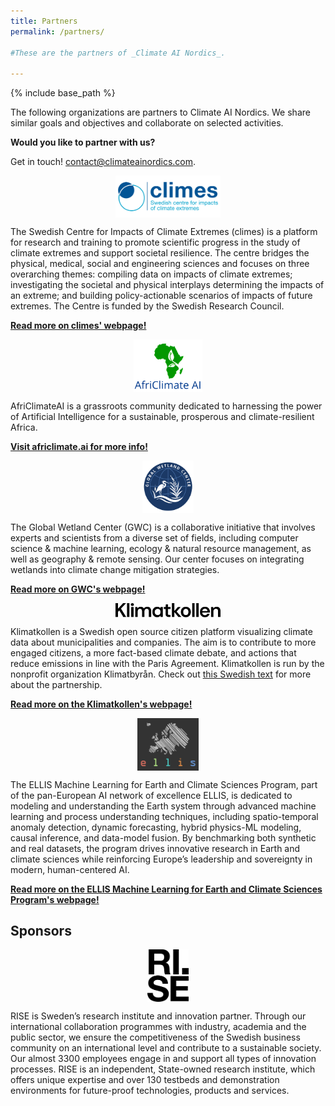 ```yaml
---
title: Partners
permalink: /partners/

#These are the partners of _Climate AI Nordics_.

---
```

{% include base_path %}

<style>
.logo {
  max-width: 12em;
  max-height: 6em;
  margin: 1em;
  margin-left: auto;
  margin-right: auto;
  display: block;
}
</style>

The following organizations are partners to Climate AI Nordics. We share similar goals and objectives and collaborate on selected activities.

**Would you like to partner with us?**

Get in touch! [contact@climateainordics.com](mailto:contact@climateainordics.com).

<img class="logo" src="/images/partners/climes.png" />

The Swedish Centre for Impacts of Climate Extremes (climes) is a platform for research and training to promote scientific progress in the study of climate extremes and support societal resilience. The centre bridges the physical, medical, social and engineering sciences and focuses on three overarching themes: compiling data on impacts of climate extremes; investigating the societal and physical interplays determining the impacts of an extreme; and building policy-actionable scenarios of impacts of future extremes. The Centre is funded by the Swedish Research Council.

**[Read more on climes' webpage!](https://climes.se/)**

<img class="logo" src="/images/partners/africlimateai.png" />

AfriClimateAI is a grassroots community dedicated to harnessing the power of Artificial Intelligence for a sustainable, prosperous and climate-resilient Africa. 

**[Visit africlimate.ai for more info!](https://africlimate.ai/)**

<img class="logo" src="/images/partners/gwc.png" />

The Global Wetland Center (GWC) is a collaborative initiative that involves experts and scientists from a diverse set of fields, including computer science & machine learning, ecology & natural resource management, as well as geography & remote sensing. Our center focuses on integrating wetlands into climate change mitigation strategies.

**[Read more on GWC's webpage!](https://globalwetlandcenter.ku.dk/)**

<img class="logo" src="/images/partners/Klimatkollen_Black.png" />

Klimatkollen is a Swedish open source citizen platform visualizing climate data about municipalities and companies. The aim is to contribute to more engaged citizens, a more fact-based climate debate, and actions that reduce emissions in line with the Paris Agreement. Klimatkollen is run by the nonprofit organization Klimatbyrån. Check out [this Swedish text](https://www.mynewsdesk.com/se/klimatbyraan/pressreleases/klimatkollen-ny-partner-till-climate-ai-nordics-3368777) for more about the partnership.

**[Read more on the Klimatkollen's webpage!](https://www.klimatkollen.se/in-english)**


<img class="logo" src="/images/partners/ellis.png" />


The ELLIS Machine Learning for Earth and Climate Sciences Program, part of the pan-European AI network of excellence ELLIS, is dedicated to modeling and understanding the Earth system through advanced machine learning and process understanding techniques, including spatio-temporal anomaly detection, dynamic forecasting, hybrid physics-ML modeling, causal inference, and data-model fusion. By benchmarking both synthetic and real datasets, the program drives innovative research in Earth and climate sciences while reinforcing Europe’s leadership and sovereignty in modern, human-centered AI.

**[Read more on the ELLIS Machine Learning for Earth and Climate Sciences Program's webpage!](https://ellis.eu/programs/machine-learning-for-earth-and-climate-sciences)**

## Sponsors

<img class="logo" src="/images/partners/rise.svg" />

RISE is Sweden’s research institute and innovation partner. Through our international collaboration programmes with industry, academia and the public sector, we ensure the competitiveness of the Swedish business community on an international level and contribute to a sustainable society. Our almost 3300 employees engage in and support all types of innovation processes. RISE is an independent, State-owned research institute, which offers unique expertise and over 130 testbeds and demonstration environments for future-proof technologies, products and services.


